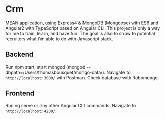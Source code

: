 # Crm

MEAN application, using Express4 & MongoDB (Mongoose) with ES6 and Angular2 with TypeScript based on Angular CLI.
This project is only a way for me to train, learn, and have fun. The goal is also to show to potential recruiters what i'm able to do with Javascript stack.

## Backend
Run npm start, start mongod (mongod --dbpath=/Users/thomasbousquet/mongo-data/).
Navigate to `http://localhost:3000/` with Postman.
Check database with Robomongo.

## Frontend
Run ng serve or any other Angular CLI commands.
Navigate to `http://localhost:4200/`.